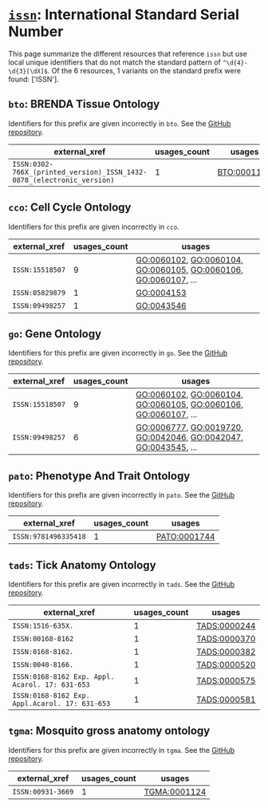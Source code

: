 # [`issn`](https://bioregistry.io/issn): International Standard Serial Number

This page summarize the different resources that reference `issn`
but use local unique identifiers that do not match the standard pattern of
`^\d{4}-\d{3}[\dX]$`. Of the 6 resources,
1 variants on the standard prefix were found: ['ISSN'].

## `bto`: BRENDA Tissue Ontology

Identifiers for this prefix are given incorrectly in `bto`. See the [GitHub repository](https://github.com/BRENDA-Enzymes/BTO).

| external_xref                                                          |   usages_count | usages                                                    |
|------------------------------------------------------------------------|----------------|-----------------------------------------------------------|
| `ISSN:0302-766X_(printed_version)_ISSN_1432-0878_(electronic_version)` |              1 | [BTO:0001198](http://purl.obolibrary.org/obo/BTO_0001198) |

## `cco`: Cell Cycle Ontology

Identifiers for this prefix are given incorrectly in `cco`.

| external_xref   |   usages_count | usages                                                                                                                                                                                                                                                                                           |
|-----------------|----------------|--------------------------------------------------------------------------------------------------------------------------------------------------------------------------------------------------------------------------------------------------------------------------------------------------|
| `ISSN:15518507` |              9 | [GO:0060102](http://purl.obolibrary.org/obo/GO_0060102), [GO:0060104](http://purl.obolibrary.org/obo/GO_0060104), [GO:0060105](http://purl.obolibrary.org/obo/GO_0060105), [GO:0060106](http://purl.obolibrary.org/obo/GO_0060106), [GO:0060107](http://purl.obolibrary.org/obo/GO_0060107), ... |
| `ISSN:05829879` |              1 | [GO:0004153](http://purl.obolibrary.org/obo/GO_0004153)                                                                                                                                                                                                                                          |
| `ISSN:09498257` |              1 | [GO:0043546](http://purl.obolibrary.org/obo/GO_0043546)                                                                                                                                                                                                                                          |

## `go`: Gene Ontology

Identifiers for this prefix are given incorrectly in `go`. See the [GitHub repository](https://github.com/geneontology/go-ontology).

| external_xref   |   usages_count | usages                                                                                                                                                                                                                                                                                           |
|-----------------|----------------|--------------------------------------------------------------------------------------------------------------------------------------------------------------------------------------------------------------------------------------------------------------------------------------------------|
| `ISSN:15518507` |              9 | [GO:0060102](http://purl.obolibrary.org/obo/GO_0060102), [GO:0060104](http://purl.obolibrary.org/obo/GO_0060104), [GO:0060105](http://purl.obolibrary.org/obo/GO_0060105), [GO:0060106](http://purl.obolibrary.org/obo/GO_0060106), [GO:0060107](http://purl.obolibrary.org/obo/GO_0060107), ... |
| `ISSN:09498257` |              6 | [GO:0006777](http://purl.obolibrary.org/obo/GO_0006777), [GO:0019720](http://purl.obolibrary.org/obo/GO_0019720), [GO:0042046](http://purl.obolibrary.org/obo/GO_0042046), [GO:0042047](http://purl.obolibrary.org/obo/GO_0042047), [GO:0043545](http://purl.obolibrary.org/obo/GO_0043545), ... |

## `pato`: Phenotype And Trait Ontology

Identifiers for this prefix are given incorrectly in `pato`. See the [GitHub repository](https://github.com/pato-ontology/pato).

| external_xref        |   usages_count | usages                                                      |
|----------------------|----------------|-------------------------------------------------------------|
| `ISSN:9781496335418` |              1 | [PATO:0001744](http://purl.obolibrary.org/obo/PATO_0001744) |

## `tads`: Tick Anatomy Ontology

Identifiers for this prefix are given incorrectly in `tads`. See the [GitHub repository](https://github.com/VEuPathDB-ontology/TADS).

| external_xref                                   |   usages_count | usages                                                      |
|-------------------------------------------------|----------------|-------------------------------------------------------------|
| `ISSN:1516-635X.`                               |              1 | [TADS:0000244](http://purl.obolibrary.org/obo/TADS_0000244) |
| `ISSN:00168-8162`                               |              1 | [TADS:0000370](http://purl.obolibrary.org/obo/TADS_0000370) |
| `ISSN:0168-8162.`                               |              1 | [TADS:0000382](http://purl.obolibrary.org/obo/TADS_0000382) |
| `ISSN:0040-8166.`                               |              1 | [TADS:0000520](http://purl.obolibrary.org/obo/TADS_0000520) |
| `ISSN:0168-8162 Exp. Appl. Acarol. 17: 631-653` |              1 | [TADS:0000575](http://purl.obolibrary.org/obo/TADS_0000575) |
| `ISSN:0168-8162 Exp. Appl.Acarol. 17: 631-653`  |              1 | [TADS:0000581](http://purl.obolibrary.org/obo/TADS_0000581) |

## `tgma`: Mosquito gross anatomy ontology

Identifiers for this prefix are given incorrectly in `tgma`. See the [GitHub repository](https://github.com/VEuPathDB-ontology/TGMA).

| external_xref     |   usages_count | usages                                                      |
|-------------------|----------------|-------------------------------------------------------------|
| `ISSN:00931-3669` |              1 | [TGMA:0001124](http://purl.obolibrary.org/obo/TGMA_0001124) |

